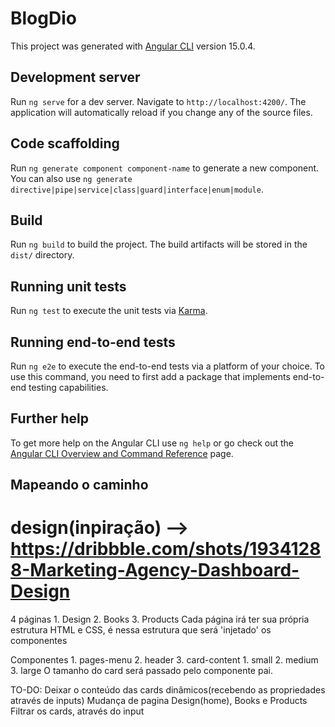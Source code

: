 # BlogDio

This project was generated with [Angular CLI](https://github.com/angular/angular-cli) version 15.0.4.

## Development server

Run `ng serve` for a dev server. Navigate to `http://localhost:4200/`. The application will automatically reload if you change any of the source files.

## Code scaffolding

Run `ng generate component component-name` to generate a new component. You can also use `ng generate directive|pipe|service|class|guard|interface|enum|module`.

## Build

Run `ng build` to build the project. The build artifacts will be stored in the `dist/` directory.

## Running unit tests

Run `ng test` to execute the unit tests via [Karma](https://karma-runner.github.io).

## Running end-to-end tests

Run `ng e2e` to execute the end-to-end tests via a platform of your choice. To use this command, you need to first add a package that implements end-to-end testing capabilities.

## Further help

To get more help on the Angular CLI use `ng help` or go check out the [Angular CLI Overview and Command Reference](https://angular.io/cli) page.


## Mapeando o caminho
# design(inpiração) --> https://dribbble.com/shots/19341288-Marketing-Agency-Dashboard-Design

4 páginas 
    1. Design
    2. Books
    3. Products
    Cada página irá ter sua própria estrutura HTML e CSS, é nessa estrutura que será 'injetado' os componentes


Componentes
    1. pages-menu 
    2. header
    3. card-content
        1. small
        2. medium
        3. large
        O tamanho do card será passado pelo componente pai.

TO-DO:
    Deixar o conteúdo das cards dinâmicos(recebendo as propriedades através de inputs)
    Mudança de pagina Design(home), Books e Products
    Filtrar os cards, através do input 